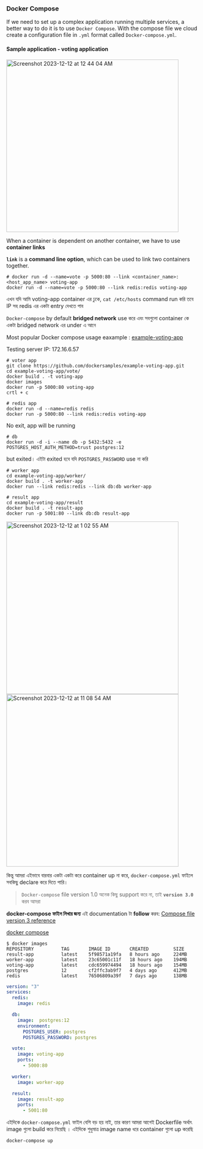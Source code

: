 
### Docker Compose

If we need to set up a complex application running multiple services, a better way to do it is to use `Docker Compose`. With the compose file we cloud create a configuration file in `.yml` format called `Docker-compose.yml`.    


#### Sample application - voting application

<img width="450" alt="Screenshot 2023-12-12 at 12 44 04 AM" src="https://github.com/Mohsem35/CKA-Certification/assets/58659448/701c35b3-bc32-4f86-a3b9-d6629379d495">


When a container is dependent on another container, we have to use **container links**

**`link`** is a **command line option**, which can be used to link two containers together.

```shell
# docker run -d --name=vote -p 5000:80 --link <container_name>:<host_app_name> voting-app
docker run -d --name=vote -p 5000:80 --link redis:redis voting-app
```

এখন যদি আমি voting-app container এর ঢুকে, `cat /etc/hosts` command run করি তবে IP সহ redis এর একটা entry দেখতে পাব 

`Docker-compose` by default **bridged network** use করে এবং সবগুলো container কে একটা bridged network এর under এ আনে 

Most popular Docker compose usage eaxample : [example-voting-app](https://github.com/dockersamples/example-voting-app)


Testing server IP: 172.16.6.57

```shell
# voter app
git clone https://github.com/dockersamples/example-voting-app.git
cd example-voting-app/vote/
docker build . -t voting-app
docker images
docker run -p 5000:80 voting-app
crtl + c
```
```shell
# redis app
docker run -d --name=redis redis
docker run -p 5000:80 --link redis:redis voting-app
```
No exit, app will be running

```shell
# db
docker run -d -i --name db -p 5432:5432 -e POSTGRES_HOST_AUTH_METHOD=trust postgres:12
```
but exited। এইটা exited হবে যদি `POSTGRES_PASSWORD` use না করি 

```shell
# worker app
cd example-voting-app/worker/
docker build . -t worker-app
docker run --link redis:redis --link db:db worker-app
```

```shell
# result app
cd example-voting-app/result
docker build . -t result-app
docker run -p 5001:80 --link db:db result-app
```
<img width="450" alt="Screenshot 2023-12-12 at 1 02 55 AM" src="https://github.com/Mohsem35/CKA-Certification/assets/58659448/04ec4918-bfd0-4262-9488-b6a7b3781326">

<img width="450" alt="Screenshot 2023-12-12 at 11 08 54 AM" src="https://github.com/Mohsem35/CKA-Certification/assets/58659448/a5c4416d-7eda-4514-868c-9a95809b7e68">


কিন্তু আমরা এইভাবে বারবার একটা একটা করে container up না করে, `docker-compose.yml` ফাইলে সবকিছু declare করে দিতে পারি। 

> `Docker-compose` file version 1.0 অনেক কিছু support করে না, তাই **`version 3.0`** করব আমরা 

**docker-compose ফাইল লিখার জন্য** এই documentation টা **follow** করব: [Compose file version 3 reference](https://docs.docker.com/compose/compose-file/compose-file-v3/)

[docker compose](https://docs.docker.com/engine/reference/commandline/compose/)

```shell
$ docker images
REPOSITORY          TAG       IMAGE ID       CREATED         SIZE
result-app          latest    5f98571a19fa   8 hours ago     224MB
worker-app          latest    23c65001c11f   18 hours ago    194MB
voting-app          latest    cdc659974494   18 hours ago    154MB
postgres            12        cf2ffc3ab9f7   4 days ago      412MB
redis               latest    76506809a39f   7 days ago      138MB
```

```yaml
version: "3"
services:
  redis: 
    image: redis

  db:
    image:  postgres:12
    environment:
      POSTGRES_USER: postgres
      POSTGRES_PASSWORD: postgres

  vote:
    image: voting-app
    ports:
      - 5000:80

  worker:
    image: worker-app

  result:
    image: result-app
    ports:
      - 5001:80
```

এইদিকে `docker-compose.yml` ফাইল বেশি বড় হয় নাই, তার কারণ আমরা আগেই Dockerfile অর্থাৎ image গুলো build করে নিয়েছি । এইদিকে শুধুমাত্র image name ধরে container গুলো up করেছি 

```shell
docker-compose up
```
